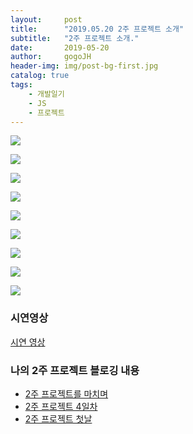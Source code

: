 ```yaml
---
layout:     post
title:      "2019.05.20 2주 프로젝트 소개"
subtitle:   "2주 프로젝트 소개."
date:       2019-05-20
author:     gogoJH
header-img: img/post-bg-first.jpg
catalog: true
tags:
    - 개발일기
    - JS
    - 프로젝트
---
```


![](https://k.kakaocdn.net/dn/bCYrCg/btqwwYrjFln/WqhftXpSDxFIiIxda24bS0/img.png)

![](https://k.kakaocdn.net/dn/LZCro/btqwyQr6fLY/aQZmzsi1kxS8ReCEkU78UK/img.png)

![](https://k.kakaocdn.net/dn/pGi1z/btqwxjhGN06/eoxu1Cjy0V1cGKKwjiqFl1/img.png)

![](https://k.kakaocdn.net/dn/Pinvn/btqwx20PmCL/B5iwpwihxXRD2SRPk2a8M1/img.png)

![](https://k.kakaocdn.net/dn/q0u8K/btqwx4YDoHY/BDLllzNea8TDVapXb331q1/img.png)

![](https://k.kakaocdn.net/dn/bH27Ky/btqwxjILQRH/psWifgefFUZFwuYKpbyaUK/img.png)

![](https://k.kakaocdn.net/dn/n2k2h/btqwy1UsTN9/L1LY6WoZbkxEQbCbul6dkk/img.png)

![](https://k.kakaocdn.net/dn/cak94c/btqwxTwhE2O/rrlH0jWRfE6rmXvKgDoXM1/img.png)

![](https://k.kakaocdn.net/dn/uDt5h/btqwwYdNwRn/2Kn4yvo4L6LcY9XEb0mfjk/img.png)
<br>
### 시연영상 

[시연 영상 ](https://youtu.be/ORsNnWR-pKs)
<br>
### 나의 2주 프로젝트 블로깅 내용
-   [2주 프로젝트를 마치며](https://gogojh.github.io/2019/09/10/2%EC%A3%BC-%ED%94%84%EB%A1%9C%EC%A0%9D%ED%8A%B8%EB%A5%BC-%EB%A7%88%EC%B9%98%EB%A9%B0/)
-   [2주 프로젝트 4일차]([https://gogojh.github.io/2019/08/30/2%EC%A3%BC-%ED%94%84%EB%A1%9C%EC%A0%9D%ED%8A%B8-4%EC%9D%BC%EC%B0%A8/](https://gogojh.github.io/2019/08/30/2%EC%A3%BC-%ED%94%84%EB%A1%9C%EC%A0%9D%ED%8A%B8-4%EC%9D%BC%EC%B0%A8/))
-   [2주 프로젝트  첫날](https://gogojh.github.io/2019/08/26/2%EC%A3%BC-%ED%94%84%EB%A1%9C%EC%A0%9D%ED%8A%B8-%EC%B2%AB%EB%82%A0/)
<!--stackedit_data:
eyJoaXN0b3J5IjpbMTc0MDc1Mzg5MV19
-->